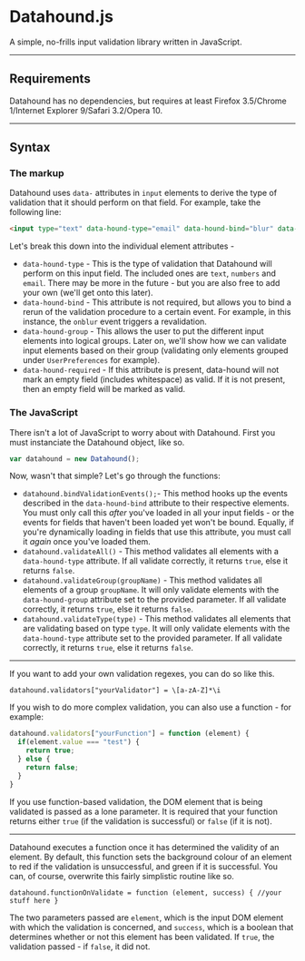 # Datahound.js
A simple, no-frills input validation library written in JavaScript.

---

## Requirements

Datahound has no dependencies, but requires at least Firefox 3.5/Chrome 1/Internet Explorer 9/Safari 3.2/Opera 10.

---

## Syntax


### The markup
Datahound uses `data-` attributes in `input` elements to derive the type of validation that it should perform on that field. For example, take the following line:

```html
<input type="text" data-hound-type="email" data-hound-bind="blur" data-hound-group="UserPreferences" data-hound-required>
```

Let's break this down into the individual element attributes -

- `data-hound-type` - This is the type of validation that Datahound will perform on this input field. The included ones are `text`, `numbers` and `email`. There may be more in the future - but you are also free to add your own (we'll get onto this later).
- `data-hound-bind` - This attribute is not required, but allows you to bind a rerun of the validation procedure to a certain event. For example, in this instance, the `onblur` event triggers a revalidation.
- `data-hound-group` - This allows the user to put the different input elements into logical groups. Later on, we'll show how we can validate input elements based on their group (validating only elements grouped under `UserPreferences` for example).
- `data-hound-required` - If this attribute is present, data-hound will not mark an empty field (includes whitespace) as valid. If it is not present, then an empty field will be marked as valid.


### The JavaScript

There isn't a lot of JavaScript to worry about with Datahound. First you must instanciate the Datahound object, like so.

```javascript
var datahound = new Datahound();
```

Now, wasn't that simple? Let's go through the functions:

- `datahound.bindValidationEvents();`- This method hooks up the events described in the `data-hound-bind` attribute to their respective elements. You must only call this *after* you've loaded in all your input fields - or the events for fields that haven't been loaded yet won't be bound. Equally, if you're dynamically loading in fields that use this attribute, you must call it *again* once you've loaded them.
- `datahound.validateAll()` - This method validates all elements with a `data-hound-type` attribute. If all validate correctly, it returns `true`, else it returns `false`.
- `datahound.validateGroup(groupName)` - This method validates all elements of a group `groupName`. It will only validate elements with the `data-hound-group` attribute set to the provided parameter. If all validate correctly, it returns `true`, else it returns `false`.
- `datahound.validateType(type)` - This method validates all elements that are validating based on type `type`. It will only validate elements with the `data-hound-type` attribute set to the provided parameter. If all validate correctly, it returns `true`, else it returns `false`.

----

If you want to add your own validation regexes, you can do so like this.

`datahound.validators["yourValidator"] = \[a-zA-Z]*\i`

If you wish to do more complex validation, you can also use a function - for example:

```javascript
datahound.validators["yourFunction"] = function (element) {
  if(element.value === "test") { 
    return true;
  } else {
    return false;
  }
}
```

If you use function-based validation, the DOM element that is being validated is passed as a lone parameter. It is required that your function returns either `true` (if the validation is successful) or `false` (if it is not).

---

Datahound executes a function once it has determined the validity of an element. By default, this function sets the background colour of an element to red if the validation is unsuccessful, and green if it is successful. You can, of course, overwrite this fairly simplistic routine like so.

`datahound.functionOnValidate = function (element, success) { //your stuff here }`

The two parameters passed are `element`, which is the input DOM element with which the validation is concerned, and `success`, which is a boolean that determines whether or not this element has been validated. If `true`, the validation passed - if `false`, it did not.
